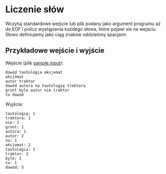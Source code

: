 # Liczenie słów
Wczytuj standardowe wejście lub plik podany jako argument programu aż do
EOF i policz wystąpienia każdego słowa, które pojawi sie na wejściu. Słowo
definiujemy jako ciąg znaków oddzielony spacjami.

## Przykładowe wejście i wyjście
Wejście (plik [sample.input](https://github.com/slimakuj/perl/blob/master/class01/exercises/sample.input)):
```
dowód tautologia aksjomat
aksjomat
autor traktor
dowód autora na tautologię traktora
grunt byle autor nie traktor
to dowód
```

Wyjście:
```
tautologię: 1
traktora: 1
nie: 1
grunt: 1
autora: 1
autor: 2
na: 1
aksjomat: 2
tautologia: 1
traktor: 2
byle: 1
to: 1
dowód: 3
```
